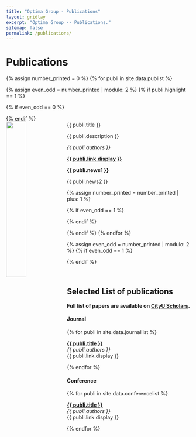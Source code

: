 ```yaml
---
title: "Optima Group - Publications"
layout: gridlay
excerpt: "Optima Group -- Publications."
sitemap: false
permalink: /publications/
---
```



# Publications

{% assign number_printed = 0 %}
{% for publi in site.data.publist %}

{% assign even_odd = number_printed | modulo: 2 %}
{% if publi.highlight == 1 %}

{% if even_odd == 0 %}
<div class="row">
{% endif %}

<div class="col-sm-6 clearfix">
 <div class="well">
  <pubtit>{{ publi.title }}</pubtit>
  <img src="{{ site.url }}{{ site.baseurl }}/images/pubpic/{{ publi.image }}" class="img-responsive" width="33%" style="float: left" />
  <p>{{ publi.description }}</p>
  <p><em>{{ publi.authors }}</em></p>
  <p><strong><a href="{{ publi.link.url }}">{{ publi.link.display }}</a></strong></p>
  <p class="text-danger"><strong> {{ publi.news1 }}</strong></p>
  <p> {{ publi.news2 }}</p>
 </div>
</div>

{% assign number_printed = number_printed | plus: 1 %}

{% if even_odd == 1 %}
</div>
{% endif %}

{% endif %}
{% endfor %}

{% assign even_odd = number_printed | modulo: 2 %}
{% if even_odd == 1 %}
</div>
{% endif %}

<p> &nbsp; </p>


## Selected List of publications
**Full list of papers are available on [CityU Scholars](https://scholars.cityu.edu.hk/en/persons/qingfu-zhang(a25373cf-62a1-4697-ad08-43678bcbf3f2)/publications.html).**

#### **Journal**
{% for publi in site.data.journallist %}

<a href="{{ publi.link.url }}"><strong>{{ publi.title }}</strong></a> <br />
  <em>{{ publi.authors }} </em><br />{{ publi.link.display }}

{% endfor %}

#### **Conference**
{% for publi in site.data.conferencelist %}

<a href="{{ publi.link.url }}"><strong>{{ publi.title }}</strong></a> <br />
<em>{{ publi.authors }} </em><br />{{ publi.link.display }}

{% endfor %}